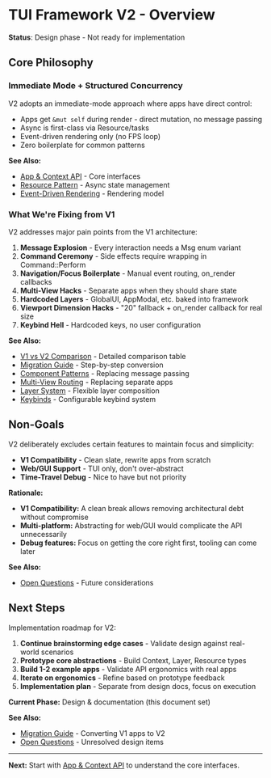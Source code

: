 # TUI Framework V2 - Overview

**Status**: Design phase - Not ready for implementation

## Core Philosophy

### Immediate Mode + Structured Concurrency

V2 adopts an immediate-mode approach where apps have direct control:

- Apps get `&mut self` during render - direct mutation, no message passing
- Async is first-class via Resource/tasks
- Event-driven rendering only (no FPS loop)
- Zero boilerplate for common patterns

**See Also:**
- [App & Context API](01-fundamentals/app-and-context.md) - Core interfaces
- [Resource Pattern](03-state-management/resource-pattern.md) - Async state management
- [Event-Driven Rendering](01-fundamentals/event-loop.md) - Rendering model

### What We're Fixing from V1

V2 addresses major pain points from the V1 architecture:

1. **Message Explosion** - Every interaction needs a Msg enum variant
2. **Command Ceremony** - Side effects require wrapping in Command::Perform
3. **Navigation/Focus Boilerplate** - Manual event routing, on_render callbacks
4. **Multi-View Hacks** - Separate apps when they should share state
5. **Hardcoded Layers** - GlobalUI, AppModal, etc. baked into framework
6. **Viewport Dimension Hacks** - "20" fallback + on_render callback for real size
7. **Keybind Hell** - Hardcoded keys, no user configuration

**See Also:**
- [V1 vs V2 Comparison](08-reference/v1-vs-v2-comparison.md) - Detailed comparison table
- [Migration Guide](08-reference/migration-guide.md) - Step-by-step conversion
- [Component Patterns](04-user-interaction/component-patterns.md) - Replacing message passing
- [Multi-View Routing](03-state-management/routing.md) - Replacing separate apps
- [Layer System](02-building-ui/layers.md) - Flexible layer composition
- [Keybinds](04-user-interaction/keybinds.md) - Configurable keybind system

## Non-Goals

V2 deliberately excludes certain features to maintain focus and simplicity:

- **V1 Compatibility** - Clean slate, rewrite apps from scratch
- **Web/GUI Support** - TUI only, don't over-abstract
- **Time-Travel Debug** - Nice to have but not priority

**Rationale:**
- **V1 Compatibility:** A clean break allows removing architectural debt without compromise
- **Multi-platform:** Abstracting for web/GUI would complicate the API unnecessarily
- **Debug features:** Focus on getting the core right first, tooling can come later

**See Also:**
- [Open Questions](08-reference/open-questions.md) - Future considerations

## Next Steps

Implementation roadmap for V2:

1. **Continue brainstorming edge cases** - Validate design against real-world scenarios
2. **Prototype core abstractions** - Build Context, Layer, Resource types
3. **Build 1-2 example apps** - Validate API ergonomics with real apps
4. **Iterate on ergonomics** - Refine based on prototype feedback
5. **Implementation plan** - Separate from design docs, focus on execution

**Current Phase:** Design & documentation (this document set)

**See Also:**
- [Migration Guide](08-reference/migration-guide.md) - Converting V1 apps to V2
- [Open Questions](08-reference/open-questions.md) - Unresolved design items

---

**Next:** Start with [App & Context API](01-fundamentals/app-and-context.md) to understand the core interfaces.
